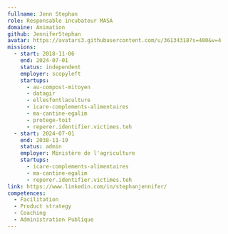 ```yaml
---
fullname: Jenn Stephan
role: Responsable incubateur MASA
domaine: Animation
github: JenniferStephan
avatar: https://avatars3.githubusercontent.com/u/36134318?s=400&v=4
missions:
  - start: 2018-11-06
    end: 2024-07-01
    status: independent
    employer: scopyleft
    startups:
      - au-compost-mitoyen
      - datagir
      - ellesfontlaculture
      - icare-complements-alimentaires
      - ma-cantine-egalim
      - protege-toit
      - reperer.identifier.victimes.teh
  - start: 2024-07-01
    end: 2038-11-19
    status: admin
    employer: Ministère de l'agriculture
    startups:
      - icare-complements-alimentaires
      - ma-cantine-egalim
      - reperer.identifier.victimes.teh
link: https://www.linkedin.com/in/stephanjennifer/
competences:
  - Facilitation
  - Product strategy
  - Coaching
  - Administration Publique
---
```

